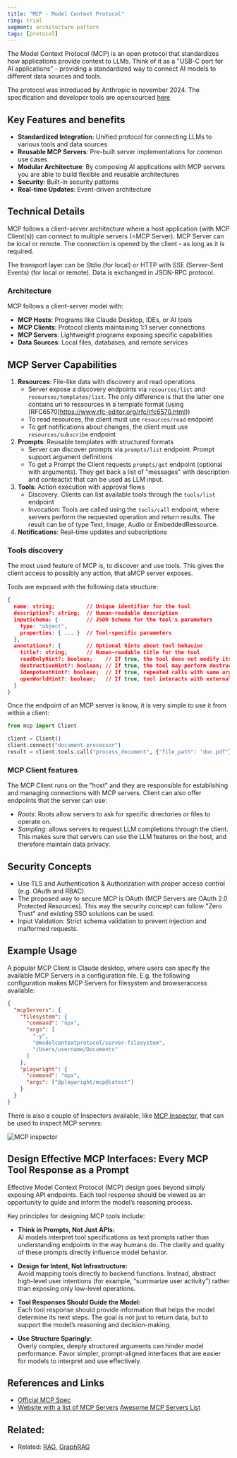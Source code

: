 ```yaml
---
title: "MCP - Model Context Protocol"
ring: trial
segment: architecture-pattern
tags: [protocol]
---
```


The Model Context Protocol (MCP) is an open protocol that standardizes how applications provide context to LLMs. Think of it as a "USB-C port for AI applications" - providing a standardized way to connect AI models to different data sources and tools.

The protocol was introduced by Anthropic in november 2024. The specification and developer tools are opensourced [here](https://github.com/modelcontextprotocol)

## Key Features and benefits

- **Standardized Integration**: Unified protocol for connecting LLMs to various tools and data sources
- **Reusable MCP Servers**: Pre-built server implementations for common use cases
- **Modular Architecture**: By composing AI applications with MCP servers you are able to build flexible and reusable architectures
- **Security**: Built-in security patterns
- **Real-time Updates**: Event-driven architecture

## Technical Details

MCP follows a client-server architecture where a host application (with MCP Client(s)) can connect to multiple servers (=MCP Server). MCP Server can be local or remote. The connection is opened by the client - as long as it is required.

The transport layer can be Stdio (for local) or HTTP with SSE (Server-Sent Events) (for local or remote). Data is exchanged in JSON-RPC protocol.

### Architecture

MCP follows a client-server model with:

- **MCP Hosts**: Programs like Claude Desktop, IDEs, or AI tools
- **MCP Clients**: Protocol clients maintaining 1:1 server connections
- **MCP Servers**: Lightweight programs exposing specific capabilities
- **Data Sources**: Local files, databases, and remote services

## MCP Server Capabilities

1. **Resources**: File-like data with discovery and read operations
   - Server expose a discovery endpoints via `resources/list` and `resources/templates/list`. The only difference is that the latter one contains uri to ressources in a template format (using [RFC6570]https://www.rfc-editor.org/rfc/rfc6570.html))
   - To read resources, the client must use `resources/read` endpoint
   - To get notifications about changes, the client must use `resources/subscribe` endpoint
2. **Prompts**: Reusable templates with structured formats
   - Server can discover prompts via `prompts/list` endpoint. Prompt support argument definitions
   - To get a Prompt the Client requests `prompts/get` endpoint (optional with arguments). They get back a list of "messages" with description and conteactxt that can be used as LLM input.
3. **Tools**: Action execution with approval flows
   - Discovery: Clients can list available tools through the `tools/list` endpoint
   - Invocation: Tools are called using the `tools/call` endpoint, where servers perform the requested operation and return results. The result can be of type Text, Image, Audio or EmbeddedRessource.
4. **Notifications**: Real-time updates and subscriptions

### Tools discovery

The most used feature of MCP is, to discover and use tools. 
This gives the client access to possibly any action, that aMCP server exposes.

Tools are exposed with the following data structure:

```json
{
  name: string;          // Unique identifier for the tool
  description?: string;  // Human-readable description
  inputSchema: {         // JSON Schema for the tool's parameters
    type: "object",
    properties: { ... }  // Tool-specific parameters
  },
  annotations?: {        // Optional hints about tool behavior
    title?: string;      // Human-readable title for the tool
    readOnlyHint?: boolean;    // If true, the tool does not modify its environment
    destructiveHint?: boolean; // If true, the tool may perform destructive updates
    idempotentHint?: boolean;  // If true, repeated calls with same args have no additional effect
    openWorldHint?: boolean;   // If true, tool interacts with external entities
  }
}
```

Once the endpoint of an MCP server is know, it is very simple to use it from within a client:

```python
from mcp import Client

client = Client()
client.connect("document-processor")
result = client.tools.call("process_document", {"file_path": "doc.pdf"})
```

### MCP Client features

The MCP Client runs on the "host" and they are responsible for establishing and managing connections with MCP servers. Client can also offer endpoints that the server can use:

- _Roots_: Roots allow servers to ask for specific directories or files to operate on.
- _Sampling_: allows servers to request LLM completions through the client. This makes sure that servers can use the LLM features on the host, and therefore maintain data privacy.

## Security Concepts

- Use TLS and Authentication & Authorization with proper access control (e.g. OAuth and RBAC).
- The proposed way to secure MCP is OAuth (MCP Servers are OAuth 2.0 Protected Resources). This way the security concept can follow "Zero Trust" and existing SSO solutions can be used.
- Input Validation: Strict schema validation to prevent injection and malformed requests.

## Example Usage

A popular MCP Client is Claude desktop, where users can specify the available MCP Servers in a configuration file. E.g. the following configuration makes MCP Servers for filesystem and browseraccess available:

```json
{
  "mcpServers": {
    "filesystem": {
      "command": "npx",
      "args": [
        "-y",
        "@modelcontextprotocol/server-filesystem",
        "/Users/username/Documents"
      ]
    },
    "playwright": {
      "command": "npx",
      "args": ["@playwright/mcp@latest"]
    }
  }
}
```

There is also a couple of Inspectors available, like [MCP Inspector](https://github.com/modelcontextprotocol/inspector), that can be used to inspect MCP servers:

![MCP inspector](/images/mcp-inspector.png)

## Design Effective MCP Interfaces: Every MCP Tool Response as a Prompt

Effective Model Context Protocol (MCP) design goes beyond simply exposing API endpoints. Each tool response should be viewed as an opportunity to guide and inform the model’s reasoning process.

Key principles for designing MCP tools include:

- **Think in Prompts, Not Just APIs:**  
  AI models interpret tool specifications as text prompts rather than understanding endpoints in the way humans do. The clarity and quality of these prompts directly influence model behavior.

- **Design for Intent, Not Infrastructure:**  
  Avoid mapping tools directly to backend functions. Instead, abstract high-level user intentions (for example, “summarize user activity”) rather than exposing only low-level operations.

- **Tool Responses Should Guide the Model:**  
  Each tool response should provide information that helps the model determine its next steps. The goal is not just to return data, but to support the model’s reasoning and decision-making.

- **Use Structure Sparingly:**  
  Overly complex, deeply structured arguments can hinder model performance. Favor simpler, prompt-aligned interfaces that are easier for models to interpret and use effectively.

## References and Links

- [Official MCP Spec](https://github.com/model-context-protocol/spec)
- [Website with a list of MCP Servers](https://mcpservers.org/) [Awesome MCP Servers List](https://github.com/punkpeye/awesome-mcp-servers)

## Related:

- Related: [RAG](/architecture-pattern/rag/), [GraphRAG](/architecture-pattern/graph_rag/)
